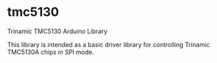 # tmc5130
Trinamic TMC5130 Arduino Library

This library is intended as a basic driver library for controlling Trinamic TMC5130A chips in SPI mode.